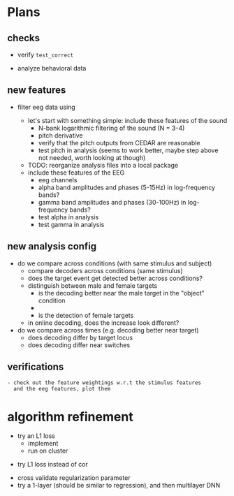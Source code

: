 
# Plans

## checks
+ verify `test_correct`

+ analyze behavioral data

## new features
- filter eeg data using 
  - let's start with something simple: include these features of the sound
    + N-bank logarithmic filtering of the sound (N = 3-4)
    + pitch derivative
    + verify that the pitch outputs from CEDAR are reasonable
    + test pitch in analysis (seems to work better, maybe step above not needed, worth looking at though)

  + TODO: reorganize analysis files into a local package
  + include these features of the EEG
    + eeg channels
    + alpha band amplitudes and phases (5-15Hz) in log-frequency bands?
    + gamma band amplitudes and phases (30-100Hz) in log-frequency bands?
    + test alpha in analysis
    + test gamma in analysis

## new analysis config
- do we compare across conditions (with same stimulus and subject)
    - compare decoders across conditions (same stimulus)
    - does the target event get detected better across conditions?
    - distinguish between male and female targets
      - is the decoding better near the male target in the "object" condition
      - 
      - is the detection of female targets 
    - in online decoding, does the increase look different?
- do we compare across times (e.g. decoding better near target)
  + does decoding differ by target locus
  - does decoding differ near switches

## verifications
    - check out the feature weightings w.r.t the stimulus features
      and the eeg features, plot them

# algorithm refinement
- try an L1 loss
  + implement
  - run on cluster
+ try L1 loss instead of cor
- cross validate regularization parameter
- try a 1-layer (should be similar to regression), and then multilayer DNN
